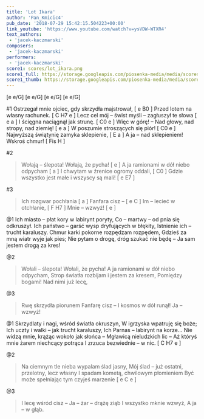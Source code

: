 ```yaml
---
title: 'Lot Ikara'
author: 'Pan_Kmicic4'
pub_date: '2018-07-29 15:42:15.504223+00:00'
link_youtube: 'https://www.youtube.com/watch?v=ysVDW-WTXR4'
text_authors:
 - 'jacek-kaczmarski'
composers:
 - 'jacek-kaczmarski'
performers:
 - 'jacek-kaczmarski'
score1: scores/lot_ikara.png
score1_full: https://storage.googleapis.com/piosenka-media/media/scores/lot_ikara.png
score1_thumb: https://storage.googleapis.com/piosenka-media/media/scores/lot_ikara.png.180x0_q85_upscale.png
---
```


[e e/G]
[e e/G]
[e e/G]
[e e/G]

#1
Ostrzegał mnie ojciec, gdy skrzydła majstrował, [ e B0 ]
Przed lotem na własny rachunek. [ C H7 e ]
Lecz cel mój – świst myśli – zagłuszył te słowa [ e a ]
I ścięgna naciągnął jak strunę. [ C0 e ]
Więc w górę! – Nad głowy, nad stropy, nad ziemię! [ e a ]
W poszumie stroszących się piór! [ C0 e ]
Najwyższą świątynię zamyka sklepienie, [ E a ]
A ja – nad sklepieniem! Wskroś chmur! [ Fis H ]

#2
>Wołają – ślepota! Wołają, że pycha! [ e ]
>A ja ramionami w dół niebo odpycham [ a ]
>I chwytam w źrenice ogromy oddali, [ C0 ]
>Gdzie wszystko jest małe i wszyscy są mali! [ e E7 ]

#3
>Ich rozgwar pochłania [ a ]
>Fanfara cisz – [ e C ]
>Im – lecieć w otchłanie, [ F H7 ]
>Mnie – wzwyż! [ e ]

@1
Ich miasto – płat kory w labirynt poryty,
Co – martwy – od pnia się odkruszył.
Ich państwo – garść wysp dryfujących w błękity,
Istnienie ich – trucht karaluszy.
Chmur karki pokorne rozpędzam rozpędem,
Gdzieś za mną wiatr wyje jak pies;
Nie pytam o drogę, dróg szukać nie będę –
Ja sam jestem drogą za kres!

@2
>Wołali – ślepota! Wołali, że pycha!
>A ja ramionami w dół niebo odpycham,
>Strop światła rozbijam i jestem za kresem,
>Pomiędzy bogami! Nad nimi już lecę,

@3
>Rwę skrzydła piorunem
>Fanfarę cisz –
>I kosmos w dół runął!
>Ja – wzwyż!

@1
Skrzydlaty i nagi, wśród światła okruszyn,
W igrzyska wpatruję się boże;
Ich uczty i walki – jak trucht karaluszy,
Ich Parnas – labirynt na korze…
Nie widzą mnie, krążąc wokoło jak słońca
– Mgławicą nieludzkich lic –
Aż któryś mnie żarem niechcący potrąca
I zrzuca bezwiednie – w nic. [ C H7 e ]

@2
>Na ciemnym tle nieba wypalam ślad jasny,
>Mój ślad – już ostatni, przelotny, lecz własny
>I spadam kometą, chwilowym płomieniem
>Być może spełniając tym czyjeś marzenie [ e C e ]

@3
>I lecę wśród cisz –
>Ja – żar – drążę ziąb
>I wszystko mknie wzwyż,
>A ja – w głąb.